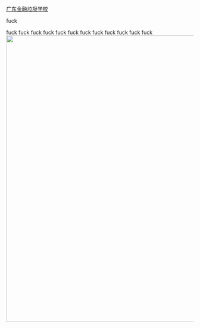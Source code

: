 <body>
<a href="http://www.gduf.edu.cn/" target="new">广东金融垃圾学校 </a>
  <p>fuck</p>
fuck
fuck
fuck
fuck
fuck
fuck
fuck
fuck
fuck
fuck
fuck
fuck
<img src=" https://kyngb.github.io/kyngb/" width="1024" height="768" />
</body>
